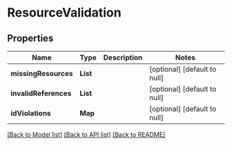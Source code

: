 # ResourceValidation
## Properties

| Name | Type | Description | Notes |
|------------ | ------------- | ------------- | -------------|
| **missingResources** | **List** |  | [optional] [default to null] |
| **invalidReferences** | **List** |  | [optional] [default to null] |
| **idViolations** | **Map** |  | [optional] [default to null] |

[[Back to Model list]](../README.md#documentation-for-models) [[Back to API list]](../README.md#documentation-for-api-endpoints) [[Back to README]](../README.md)

